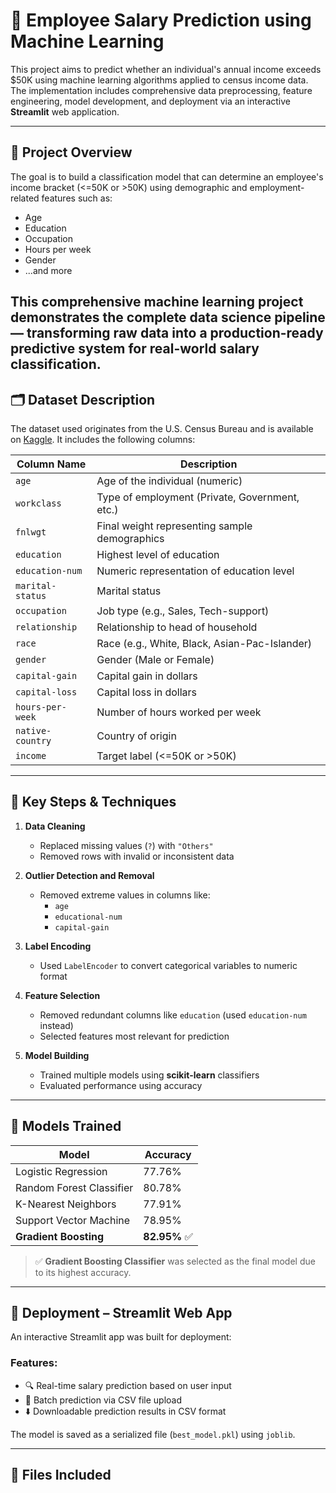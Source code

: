 # 🧠 Employee Salary Prediction using Machine Learning

This project aims to predict whether an individual's annual income exceeds $50K using machine learning algorithms applied to census income data. The implementation includes comprehensive data preprocessing, feature engineering, model development, and deployment via an interactive **Streamlit** web application.

---

## 📌 Project Overview

The goal is to build a classification model that can determine an employee's income bracket (<=50K or >50K) using demographic and employment-related features such as:

- Age
- Education
- Occupation
- Hours per week
- Gender
- ...and more

This comprehensive machine learning project demonstrates the complete data science pipeline — transforming raw data into a production-ready predictive system for real-world salary classification.
---

## 🗂️ Dataset Description

The dataset used originates from the U.S. Census Bureau and is available on [Kaggle](https://www.kaggle.com/datasets/uciml/adult-census-income). It includes the following columns:

| Column Name      | Description                                           |
|------------------|-------------------------------------------------------|
| `age`            | Age of the individual (numeric)                      |
| `workclass`      | Type of employment (Private, Government, etc.)       |
| `fnlwgt`         | Final weight representing sample demographics        |
| `education`      | Highest level of education                           |
| `education-num`  | Numeric representation of education level            |
| `marital-status` | Marital status                                       |
| `occupation`     | Job type (e.g., Sales, Tech-support)                 |
| `relationship`   | Relationship to head of household                    |
| `race`           | Race (e.g., White, Black, Asian-Pac-Islander)        |
| `gender`         | Gender (Male or Female)                              |
| `capital-gain`   | Capital gain in dollars                              |
| `capital-loss`   | Capital loss in dollars                              |
| `hours-per-week` | Number of hours worked per week                      |
| `native-country` | Country of origin                                    |
| `income`         | Target label (<=50K or >50K)                         |


---

## 🔧 Key Steps & Techniques

1. **Data Cleaning**
   - Replaced missing values (`?`) with `"Others"`
   - Removed rows with invalid or inconsistent data

2. **Outlier Detection and Removal**
   - Removed extreme values in columns like:
     - `age`
     - `educational-num`
     - `capital-gain`

3. **Label Encoding**
   - Used `LabelEncoder` to convert categorical variables to numeric format

4. **Feature Selection**
   - Removed redundant columns like `education` (used `education-num` instead)
   - Selected features most relevant for prediction

5. **Model Building**
   - Trained multiple models using **scikit-learn** classifiers
   - Evaluated performance using accuracy

---

## 🤖 Models Trained

| Model                    | Accuracy  |
|--------------------------|-----------|
| Logistic Regression      | 77.76%     |
| Random Forest Classifier | 80.78%     |
| K-Nearest Neighbors      | 77.91%     |
| Support Vector Machine   | 78.95%     |
| **Gradient Boosting**    | **82.95%** ✅ |

> ✅ **Gradient Boosting Classifier** was selected as the final model due to its highest accuracy.

---

## 🚀 Deployment – Streamlit Web App

An interactive Streamlit app was built for deployment:

### Features:
- 🔍 Real-time salary prediction based on user input
- 📂 Batch prediction via CSV file upload
- ⬇️ Downloadable prediction results in CSV format

The model is saved as a serialized file (`best_model.pkl`) using `joblib`.

---

## 📂 Files Included

